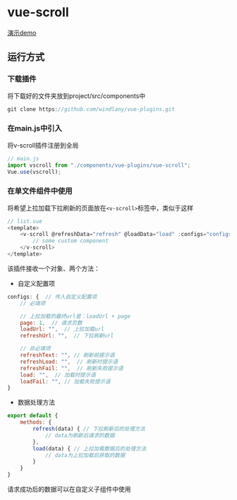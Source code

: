 # vue-scroll

[演示demo](http://htmlpreview.github.io/?https://github.com/windlany/vue-plugins/blob/master/demo/index.html)

## 运行方式

### 下载插件
将下载好的文件夹放到project/src/components中
```javaScript
git clone https://github.com/windlany/vue-plugins.git
```

### 在main.js中引入
将v-scroll插件注册到全局
```JavaScript
// main.js
import vscroll from "./components/vue-plugins/vue-scroll";
Vue.use(vscroll);
```

### 在单文件组件中使用
将希望上拉加载下拉刷新的页面放在```<v-scroll>```标签中，类似于这样
```JavaScript
// list.vue
<template>
    <v-scroll @refreshData="refresh" @loadData="load" :configs="configs">
        // some custom component
    </v-scroll>
</template>
```
该插件接收一个对象、两个方法：
- 自定义配置项
```JavaScript
configs: {  // 传入自定义配置项
    // 必填项

    // 上拉加载的最终url是：loadUrl + page
    page: 1,  // 请求页数
    loadUrl: "",  // 上拉加载url
    refreshUrl: "",  // 下拉刷新url

    // 非必填项
    refreshText: "", // 刷新前提示语
    refreshLoad: "",  // 刷新时提示语
    refreshFail: "",  // 刷新失败提示语
    load: "",  // 加载时提示语
    loadFail: "", // 加载失败提示语
}
```
- 数据处理方法
```JavaScript
export default { 
    methods: {
        refresh(data) { // 下拉刷新后的处理方法
            // data为刷新后请求的数据
        },
        load(data) { // 上拉加载数据后的处理方法
            // data为上拉加载后获取的数据
        }
    }
}
``` 
请求成功后的数据可以在自定义子组件中使用 